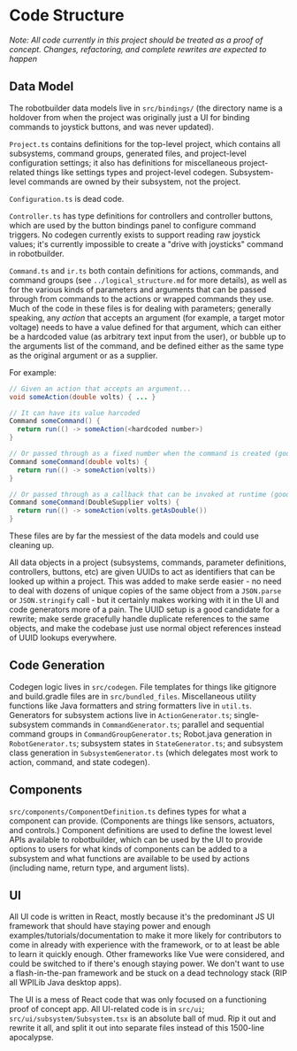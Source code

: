 # Code Structure

_Note: All code currently in this project should be treated as a proof of concept. Changes, refactoring, and complete rewrites are expected to happen_

## Data Model

The robotbuilder data models live in `src/bindings/` (the directory name is a holdover from when the project was originally just a UI for binding commands to joystick buttons, and was never updated).

`Project.ts` contains definitions for the top-level project, which contains all subsystems, command groups, generated files, and project-level configuration settings; it also has definitions for miscellaneous project-related things like settings types and project-level codegen. Subsystem-level commands are owned by their subsystem, not the project.

`Configuration.ts` is dead code.

`Controller.ts` has type definitions for controllers and controller buttons, which are used by the button bindings panel to configure command triggers. No codegen currently exists to support reading raw joystick values; it's currently impossible to create a "drive with joysticks" command in robotbuilder.

`Command.ts` and `ir.ts` both contain definitions for actions, commands, and command groups (see `../logical_structure.md` for more details), as well as for the various kinds of parameters and arguments that can be passed through from commands to the actions or wrapped commands they use. Much of the code in these files is for dealing with parameters; generally speaking, any _action_ that accepts an argument (for example, a target motor voltage) needs to have a value defined for that argument, which can either be a hardcoded value (as arbitrary text input from the user), or bubble up to the arguments list of the command, and be defined either as the same type as the original argument or as a supplier.

For example:

```java
// Given an action that accepts an argument...
void someAction(double volts) { ... }

// It can have its value harcoded
Command someCommand() {
  return run(() -> someAction(<hardcoded number>)
}

// Or passed through as a fixed number when the command is created (good for known subsystem setpoints)
Command someCommand(double volts) {
  return run(() -> someAction(volts))
}

// Or passed through as a callback that can be invoked at runtime (good for dynamic behavior like joystick control)
Command someCommand(DoubleSupplier volts) {
  return run(() -> someAction(volts.getAsDouble())
}
```

These files are by far the messiest of the data models and could use cleaning up.

All data objects in a project (subsystems, commands, parameter definitions, controllers, buttons, etc) are given UUIDs to act as identifiers that can be looked up within a project. This was added to make serde easier - no need to deal with dozens of unique copies of the same object from a `JSON.parse` or `JSON.stringify` call - but it certainly makes working with it in the UI and code generators more of a pain. The UUID setup is a good candidate for a rewrite; make serde gracefully handle duplicate references to the same objects, and make the codebase just use normal object references instead of UUID lookups everywhere.

## Code Generation

Codegen logic lives in `src/codegen`. File templates for things like gitignore and build.gradle files are in `src/bundled_files`. Miscellaneous utility functions like Java formatters and string formatters live in `util.ts`. Generators for subsystem actions live in `ActionGenerator.ts`; single-subsystem commands in `CommandGenerator.ts`; parallel and sequential command groups in `CommandGroupGenerator.ts`; Robot.java generation in `RobotGenerator.ts`; subsystem states in `StateGenerator.ts`; and subsystem class generation in `SubsystemGenerator.ts` (which delegates most work to action, command, and state codegen).

## Components

`src/components/ComponentDefinition.ts` defines types for what a component can provide. (Components are things like sensors, actuators, and controls.) Component definitions are used to define the lowest level APIs available to robotbuilder, which can be used by the UI to provide options to users for what kinds of components can be added to a subsystem and what functions are available to be used by actions (including name, return type, and argument lists).

## UI

All UI code is written in React, mostly because it's the predominant JS UI framework that should have staying power and enough examples/tutorials/documentation to make it more likely for contributors to come in already with experience with the framework, or to at least be able to learn it quickly enough. Other frameworks like Vue were considered, and could be switched to if there's enough staying power.  We don't want to use a flash-in-the-pan framework and be stuck on a dead technology stack (RIP all WPILib Java desktop apps).

The UI is a mess of React code that was only focused on a functioning proof of concept app. All UI-related code is in `src/ui`; `src/ui/subsystem/Subsystem.tsx` is an absolute ball of mud. Rip it out and rewrite it all, and split it out into separate files instead of this 1500-line apocalypse.
